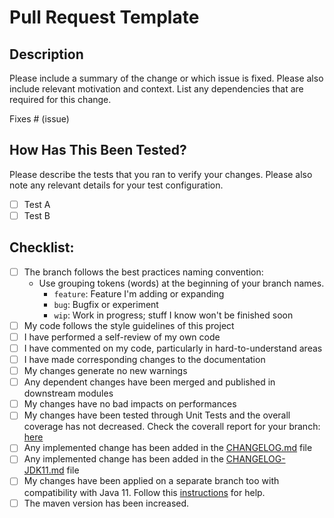 # Pull Request Template

## Description

Please include a summary of the change or which issue is fixed. Please also include relevant motivation and context. List any dependencies that are required for this change.

Fixes # (issue)

## How Has This Been Tested?

Please describe the tests that you ran to verify your changes. Please also note any relevant details for your test configuration.

- [ ] Test A
- [ ] Test B

## Checklist:

- [ ] The branch follows the best practices naming convention:
     - Use grouping tokens (words) at the beginning of your branch names.
        * `feature`: Feature I'm adding or expanding
        * `bug`: Bugfix or experiment
        * `wip`: Work in progress; stuff I know won't be finished soon
- [ ] My code follows the style guidelines of this project
- [ ] I have performed a self-review of my own code
- [ ] I have commented on my code, particularly in hard-to-understand areas
- [ ] I have made corresponding changes to the documentation
- [ ] My changes generate no new warnings
- [ ] Any dependent changes have been merged and published in downstream modules
- [ ] My changes have no bad impacts on performances
- [ ] My changes have been tested through Unit Tests and the overall coverage has not decreased. Check the coverall report for your branch: [here](https://coveralls.io/github/ExpediaGroup/bull)
- [ ] Any implemented change has been added in the [CHANGELOG.md](../CHANGELOG.md) file 
- [ ] Any implemented change has been added in the [CHANGELOG-JDK11.md](../CHANGELOG-JDK11.md) file 
- [ ] My changes have been applied on a separate branch too with compatibility with Java 11. Follow this [instructions](https://github.com/ExpediaGroup/bull/blob/master/RELEASE.md#3-prepare-the-jdk11-release) for help.
- [ ] The maven version has been increased. 

